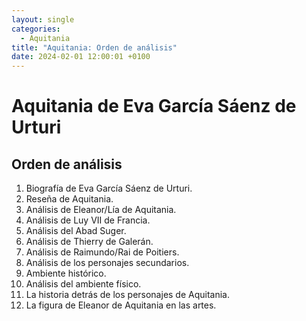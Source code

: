 ```yaml
---
layout: single
categories:
  - Aquitania
title: "Aquitania: Orden de análisis"
date: 2024-02-01 12:00:01 +0100
---
```

# Aquitania de Eva García Sáenz de Urturi
## Orden de análisis
1. Biografía de Eva García Sáenz de Urturi.
2. Reseña de Aquitania.
3. Análisis de Eleanor/Lía de Aquitania.
4. Análisis de Luy VII de Francia.
5. Análisis del Abad Suger.
6. Análisis de Thierry de Galerán.
7. Análisis de Raimundo/Rai de Poitiers.
8. Análisis de los personajes secundarios.
9. Ambiente histórico.
10. Análisis del ambiente físico.
11. La historia detrás de los personajes de Aquitania.
12. La figura de Eleanor de Aquitania en las artes.
